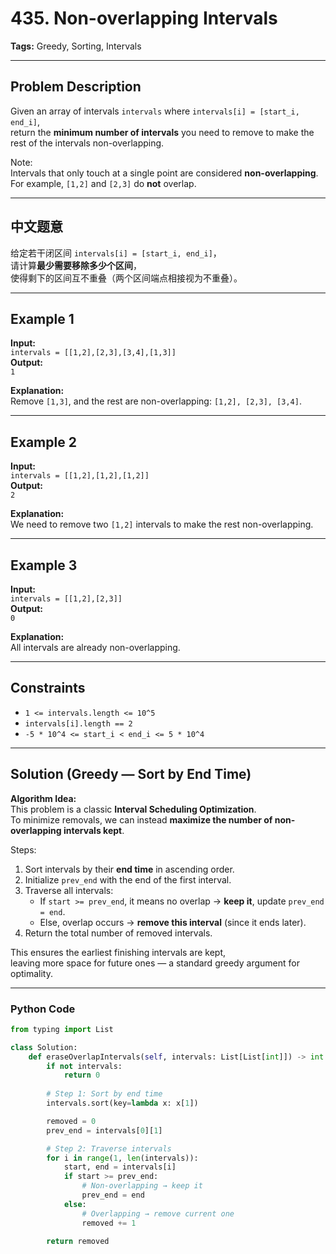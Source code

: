 # 435. Non-overlapping Intervals  
**Tags:** Greedy, Sorting, Intervals  

---

## Problem Description  

Given an array of intervals `intervals` where `intervals[i] = [start_i, end_i]`,  
return the **minimum number of intervals** you need to remove to make the rest of the intervals non-overlapping.  

Note:  
Intervals that only touch at a single point are considered **non-overlapping**.  
For example, `[1,2]` and `[2,3]` do **not** overlap.

---

## 中文题意  

给定若干闭区间 `intervals[i] = [start_i, end_i]`，  
请计算**最少需要移除多少个区间**，  
使得剩下的区间互不重叠（两个区间端点相接视为不重叠）。  

---

## Example 1  

**Input:**  
`intervals = [[1,2],[2,3],[3,4],[1,3]]`  
**Output:**  
`1`  

**Explanation:**  
Remove `[1,3]`, and the rest are non-overlapping: `[1,2], [2,3], [3,4]`.

---

## Example 2  

**Input:**  
`intervals = [[1,2],[1,2],[1,2]]`  
**Output:**  
`2`  

**Explanation:**  
We need to remove two `[1,2]` intervals to make the rest non-overlapping.

---

## Example 3  

**Input:**  
`intervals = [[1,2],[2,3]]`  
**Output:**  
`0`  

**Explanation:**  
All intervals are already non-overlapping.

---

## Constraints  

- `1 <= intervals.length <= 10^5`  
- `intervals[i].length == 2`  
- `-5 * 10^4 <= start_i < end_i <= 5 * 10^4`

---

## Solution (Greedy — Sort by End Time)  

**Algorithm Idea:**  
This problem is a classic **Interval Scheduling Optimization**.  
To minimize removals, we can instead **maximize the number of non-overlapping intervals kept**.  

Steps:  
1. Sort intervals by their **end time** in ascending order.  
2. Initialize `prev_end` with the end of the first interval.  
3. Traverse all intervals:
   - If `start >= prev_end`, it means no overlap → **keep it**, update `prev_end = end`.  
   - Else, overlap occurs → **remove this interval** (since it ends later).  
4. Return the total number of removed intervals.  

This ensures the earliest finishing intervals are kept,  
leaving more space for future ones — a standard greedy argument for optimality.  

---

### Python Code  

```python
from typing import List

class Solution:
    def eraseOverlapIntervals(self, intervals: List[List[int]]) -> int:
        if not intervals:
            return 0
        
        # Step 1: Sort by end time
        intervals.sort(key=lambda x: x[1])

        removed = 0
        prev_end = intervals[0][1]

        # Step 2: Traverse intervals
        for i in range(1, len(intervals)):
            start, end = intervals[i]
            if start >= prev_end:
                # Non-overlapping → keep it
                prev_end = end
            else:
                # Overlapping → remove current one
                removed += 1

        return removed

